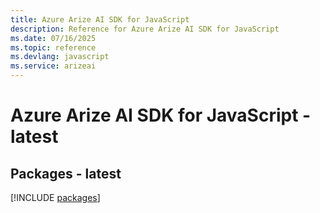 ```yaml
---
title: Azure Arize AI SDK for JavaScript
description: Reference for Azure Arize AI SDK for JavaScript
ms.date: 07/16/2025
ms.topic: reference
ms.devlang: javascript
ms.service: arizeai
---
```

# Azure Arize AI SDK for JavaScript - latest
## Packages - latest
[!INCLUDE [packages](arize-ai-index.md)]